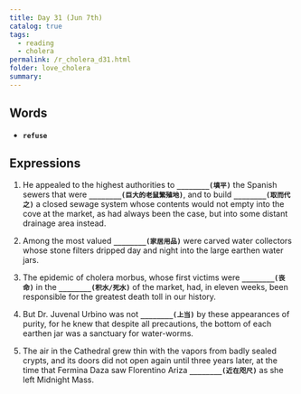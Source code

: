 ```yaml
---
title: Day 31 (Jun 7th)
catalog: true
tags: 
  - reading
  - cholera
permalink: /r_cholera_d31.html
folder: love_cholera
summary: 
---
```


## Words

-   <b data-toggle="tooltip" data-original-title="{{site.data.glossary.refuse}}">`refuse`</b>


## Expressions

1.  He appealed to the highest authorities to <b data-toggle="tooltip" data-original-title="{{site.data.answers.ca_a}}">`________(填平)`</b> the Spanish sewers that were <b data-toggle="tooltip" data-original-title="{{site.data.answers.ca_a2}}">`________(巨大的老鼠繁殖地)`</b>, and to build <b data-toggle="tooltip" data-original-title="{{site.data.answers.ca_a3}}">`________(取而代之)`</b> a closed sewage system whose contents would not empty into the cove at the market, as had always been the case, but into some distant drainage area instead.

2.  Among the most valued <b data-toggle="tooltip" data-original-title="{{site.data.answers.ca_b}}">`________(家居用品)`</b> were carved water collectors whose stone filters dripped day and night into the large earthen water jars.

3.  The epidemic of cholera morbus, whose first victims were <b data-toggle="tooltip" data-original-title="{{site.data.answers.ca_c}}">`________(丧命)`</b> in the <b data-toggle="tooltip" data-original-title="{{site.data.answers.ca_c2}}">`________(积水/死水)`</b> of the market, had, in eleven weeks, been responsible for the greatest death toll in our history.

4.  But Dr. Juvenal Urbino was not <b data-toggle="tooltip" data-original-title="{{site.data.answers.ca_d}}">`________(上当)`</b> by these appearances of purity, for he knew that despite all precautions, the bottom of each earthen jar was a sanctuary for water-worms.

5.  The air in the Cathedral grew thin with the vapors from badly sealed crypts, and its doors did not open again until three years later, at the time that Fermina Daza saw Florentino Ariza <b data-toggle="tooltip" data-original-title="{{site.data.answers.ca_e}}">`________(近在咫尺)`</b> as she left Midnight Mass.